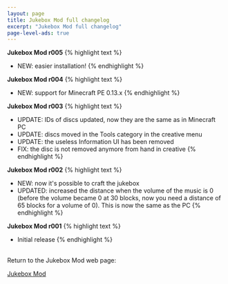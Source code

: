 ```yaml
---
layout: page
title: Jukebox Mod full changelog
excerpt: "Jukebox Mod full changelog"
page-level-ads: true
---
```



**Jukebox Mod r005**
{% highlight text %}
- NEW: easier installation!
{% endhighlight %}

**Jukebox Mod r004**
{% highlight text %}
- NEW: support for Minecraft PE 0.13.x
{% endhighlight %}

**Jukebox Mod r003**
{% highlight text %}
- UPDATE: IDs of discs updated, now they are the same as in Minecraft PC
- UPDATE: discs moved in the Tools category in the creative menu
- UPDATE: the useless Information UI has been removed
- FIX: the disc is not removed anymore from hand in creative
{% endhighlight %}

**Jukebox Mod r002**
{% highlight text %}
- NEW: now it's possible to craft the jukebox
- UPDATED: increased the distance when the volume of the music is 0 (before the volume became 0 at 30 blocks, now you need a distance of 65 blocks for a volume of 0). This is now the same as the PC
{% endhighlight %}

**Jukebox Mod r001**
{% highlight text %}
- Initial release
{% endhighlight %}


<br>Return to the Jukebox Mod web page:

<div markdown="0"><a href="{{ site.url }}/minecraft/jukebox-mod/#changelog" class="btn">Jukebox Mod</a></div>

